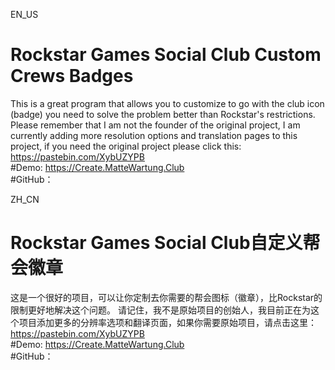 EN_US
# Rockstar Games Social Club Custom Crews Badges
This is a great program that allows you to customize to go with the club icon (badge) you need to solve the problem better than Rockstar's restrictions.
Please remember that I am not the founder of the original project, I am currently adding more resolution options and translation pages to this project, if you need the original project please click this: https://pastebin.com/XybUZYPB  
#Demo: https://Create.MatteWartung.Club  
#GitHub：

ZH_CN
# Rockstar Games Social Club自定义帮会徽章
这是一个很好的项目，可以让你定制去你需要的帮会图标（徽章），比Rockstar的限制更好地解决这个问题。
请记住，我不是原始项目的创始人，我目前正在为这个项目添加更多的分辨率选项和翻译页面，如果你需要原始项目，请点击这里：https://pastebin.com/XybUZYPB  
#Demo: https://Create.MatteWartung.Club  
#GitHub：

